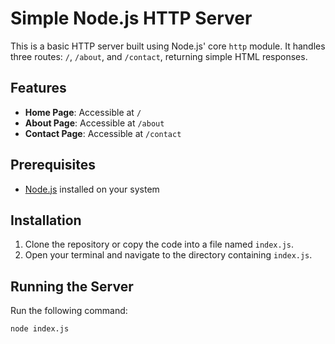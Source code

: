 # Simple Node.js HTTP Server

This is a basic HTTP server built using Node.js' core `http` module. It handles three routes: `/`, `/about`, and `/contact`, returning simple HTML responses.

## Features

- **Home Page**: Accessible at `/`
- **About Page**: Accessible at `/about`
- **Contact Page**: Accessible at `/contact`

## Prerequisites

- [Node.js](https://nodejs.org/) installed on your system

## Installation

1. Clone the repository or copy the code into a file named `index.js`.
2. Open your terminal and navigate to the directory containing `index.js`.

## Running the Server

Run the following command:

```bash
node index.js

